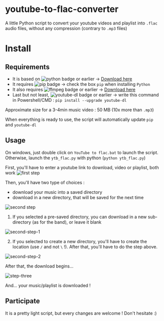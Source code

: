 # youtube-to-flac-converter

A little Python script to convert your youtube videos and playlist into `.flac` audio files, without any compression (contrary to `.mp3` files)

# Install


## Requirements

- It is based on ![python badge](https://img.shields.io/badge/python-3.7-blue "python badge") or earlier -> [Download here](https://www.python.org/downloads/)
- It requires ![pip badge](https://img.shields.io/badge/pip-21.1-green "pip badge") -> check the box `pip` when installing `Python`
- It also requires ![ffmpeg badge](https://img.shields.io/badge/ffmpeg-4.3.1-orange "ffmpeg badge") or earlier -> [Download here](https://ffmpeg.org/download.html)
- Last but not least, ![youtube-dl badge](https://img.shields.io/badge/youtube--dl-2021.06.06-red "youtube-dl badge") or earlier -> write this command in Powershell/CMD : `pip install --upgrade youtube-dl`

Approximate size for a 3-4min music video : 50 MB (10x more than `.mp3`)

When everything is ready to use, the script will automatically update `pip` and `youtube-dl`


## Usage

On windows, just double click on `YouTube to flac.bat` to launch the script.
Otherwise, launch the `ytb_flac.py` with python (`python ytb_flac.py`)

First, you'll have to enter a youtube link to download, video or playlist, both work
![first step](https://cdn.discordapp.com/attachments/826575188303806476/884193179396636682/unknown.png)

Then, you'll have two type of choices :
- download your music into a saved directory
- download in a new directory, that will be saved for the next time

![second step](https://cdn.discordapp.com/attachments/826575188303806476/884194889368215572/unknown.png)

1. If you selected a pre-saved directory, you can download in a new sub-directory (as for the band), or leave it blank 

![second-step-1](https://user-images.githubusercontent.com/60878689/132142451-f1b0cbf9-92cc-4ca7-b28d-35f8b5280ba7.png)

2.  If you selected to create a new directory, you'll have to create the location (use `/` and not `\` !). After that, you'll have to do the step above.

![second-step-2](https://user-images.githubusercontent.com/60878689/132142503-393c16dc-bdb5-4ca2-abf6-37108ec2ec1d.png)

After that, the download begins...

![step-three](https://user-images.githubusercontent.com/60878689/132142568-171af48e-0f78-48ca-b272-d69f2bf47eb3.png)

And... your music/playlist is downloaded !

## Participate
It is a pretty light script, but every changes are welcome ! Don't hesitate :)
